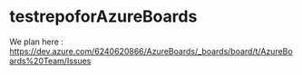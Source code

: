 # testrepoforAzureBoards

We plan here : https://dev.azure.com/6240620866/AzureBoards/_boards/board/t/AzureBoards%20Team/Issues
